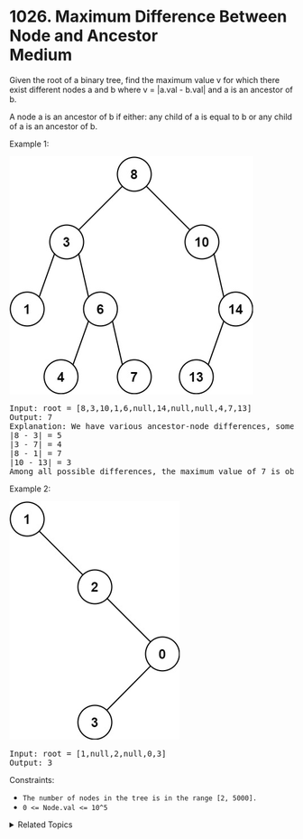 # 1026. Maximum Difference Between Node and Ancestor<br> Medium

Given the root of a binary tree, find the maximum value v for which there exist different nodes a and b where v = |a.val - b.val| and a is an ancestor of b.

A node a is an ancestor of b if either: any child of a is equal to b or any child of a is an ancestor of b.

Example 1:

![](./assets/tmp-tree.jpeg)

<pre>
Input: root = [8,3,10,1,6,null,14,null,null,4,7,13]
Output: 7
Explanation: We have various ancestor-node differences, some of which are given below :
|8 - 3| = 5
|3 - 7| = 4
|8 - 1| = 7
|10 - 13| = 3
Among all possible differences, the maximum value of 7 is obtained by |8 - 1| = 7.
</pre>

Example 2:

![](./assets/tmp-tree-1.jpeg)

<pre>
Input: root = [1,null,2,null,0,3]
Output: 3
</pre>

Constraints:

- `The number of nodes in the tree is in the range [2, 5000].`
- `0 <= Node.val <= 10^5`

<details>

<summary> Related Topics </summary>

-   `Tree`
-   `DFS/BFS`

</details>
